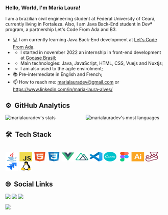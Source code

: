 ### Hello, World, I'm Maria Laura!

I am a brazilian civil engineering student at Federal University of Ceará, currently living in Fortaleza. Also, I am Java Back-End student in Devª program, a partnership Let's Code From Ada and B3.

- :computer: I am currently learning Java Back-End development at <a href="https://letscode.com.br/"> Let's Code From Ada</a>.
- - I started in november 2022 an internship in front-end development at <a href="https://www.gocase.com.br/">Gocase Brasil</a>;
- - Main technologies: Java, JavaScript, HTML, CSS, Vuejs and Nuxtjs;
- - I am also used to the agile envirolment;
- 📚 Pre-intermediate in English and French;
- 📫 How to reach me: marialauradev@gmail.com or https://www.linkedin.com/in/maria-laura-alves/

## ⚙️ &nbsp;GitHub Analytics

<div style="display: flex; align-items: center;">
<img width="530em" src="https://github-readme-stats.vercel.app/api?username=mariaLauraDev&show_icons=true&theme=github_dark" alt="marialauradev's stats"/>
<img width="530em" src="https://github-readme-stats.vercel.app/api/top-langs/?username=mariaLauraDev&layout=compact&theme=github_dark" alt="marialauradev's most languages"/>
</div>

## 🛠 &nbsp;Tech Stack
<div style="display: inline_block"><br>
  <img align="center" alt="Maria-Java" height="30" width="40" src="https://github.com/devicons/devicon/blob/master/icons/java/java-original.svg">
  <img align="center" alt="Maria-Js" height="30" width="40" src="https://github.com/devicons/devicon/blob/master/icons/javascript/javascript-original.svg">
  <img align="center" alt="Maria-HTML" height="30" width="40" src="https://raw.githubusercontent.com/devicons/devicon/master/icons/html5/html5-original.svg">
  <img align="center" alt="Maria-CSS" height="30" width="40" src="https://raw.githubusercontent.com/devicons/devicon/master/icons/css3/css3-original.svg">
  <img align="center" alt="Maria-vuejs" height="30" width="40" src="https://github.com/devicons/devicon/blob/master/icons/vuejs/vuejs-original.svg">
  <img align="center" alt="Maria-nuxtjs" height="30" width="40" src="https://github.com/devicons/devicon/blob/master/icons/nuxtjs/nuxtjs-original.svg">
  <img align="center" alt="Maria-vscode" height="30" width="40" src="https://github.com/devicons/devicon/blob/master/icons/vscode/vscode-original.svg">
  <img align="center" alt="Maria-canva" height="30" width="40" src="https://github.com/devicons/devicon/blob/master/icons/canva/canva-original.svg">
  <img align="center" alt="Maria-figma" height="30" width="40" src="https://github.com/devicons/devicon/blob/master/icons/figma/figma-original.svg">
  <img align="center" alt="Maria-illustrator" height="30" width="40" src="https://github.com/devicons/devicon/blob/master/icons/illustrator/illustrator-plain.svg">
  <img align="center" alt="Maria-jest" height="30" width="40" src="https://github.com/devicons/devicon/blob/master/icons/jest/jest-plain.svg">
  <img align="center" alt="Maria-jira" height="30" width="40" src="https://github.com/devicons/devicon/blob/master/icons/jira/jira-original.svg">
  <img align="center" alt="Maria-linux" height="30" width="40" src="https://github.com/devicons/devicon/blob/master/icons/linux/linux-original.svg">
</div>

## 🌐 &nbsp;Social Links

<div> 
  <a href="https://instagram.com/marialauradev" target="_blank"><img src="https://img.shields.io/badge/-Instagram-%23E4405F?style=for-the-badge&logo=instagram&logoColor=white" target="_blank"></a>
 	<a href = "mailto:marialauradev@gmail.com"><img src="https://img.shields.io/badge/-Gmail-%23333?style=for-the-badge&logo=gmail&logoColor=white" target="_blank"></a>
  <a href="https://www.linkedin.com/in/maria-laura-alves/" target="_blank"><img src="https://img.shields.io/badge/-LinkedIn-%230077B5?style=for-the-badge&logo=linkedin&logoColor=white" target="_blank"></a> 
</div>

![](https://visitor-badge.glitch.me/badge?page_id=MariaLauraDev)


<!--
**marialauradev/marialauradev* is a ✨ _special_ ✨ repository because its `README.md` (this file) appears on your GitHub profile.
Here are some ideas to get you started:
- 🔭 I’m currently working on ...
- 🌱 I’m currently learning ...
- 👯 I’m looking to collaborate on ...
- 🤔 I’m looking for help with ...
- 💬 Ask me about ...
- 📫 How to reach me: ...
- 😄 Pronouns: ...
- ⚡ Fun fact: ...
-->
